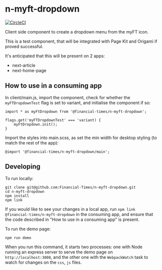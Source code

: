 # n-myft-dropdown

[![CircleCI](https://circleci.com/gh/Financial-Times/n-myft-dropdown/tree/main.svg?style=svg&circle-token=c8fadb39490fb006ccb9c3f26b2b05da02c0fcca)](https://circleci.com/gh/Financial-Times/n-myft-dropdown/tree/main)

Client side component to create a dropdown menu from the myFT icon.

This is a test component, that will be integrated with Page Kit and Origami if proved successful.

It's anticipated that this will be present on 2 apps:

- next-article
- next-home-page

## How to use in a consuming app

In client/main.js, import the component, check for whether the `myFTDropdownTest` flag is set to variant, and initialise the component if so:

```
import * as myFtDropdown from '@financial-times/n-myft-dropdown';

flags.get('myFTDropdownTest' === 'variant) {
	myFtDropdown.init();
}
```

Import the styles into main.scss, as set the min width for desktop styling (to match the rest of the app):
```
@import '@financial-times/n-myft-dropdown/main';
```

## Developing

To run locally:
```
git clone git@github.com:Financial-Times/n-myft-dropdown.git
cd n-myft-dropdown
npm install
npm link
```

If you would like to see your changes in a local app, run `npm link @financial-times/n-myft-dropdown` in the consuming app, and ensure that the code described in "How to use in a consuming app" is present.

To run the demo page:
```
npm run demo
```

When you run this command, it starts two processes: one with Node running an express server to serve the demo page on `http://localhost:3000`, and the other one with the `WebpackWatch` task to watch for changes on the `css`, `js` files.